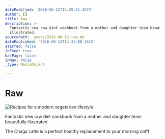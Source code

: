```yaml
---
dateModified: '2016-06-12T14:29:31.367Z'
author: []
title: Raw
description: >-
  Fantastic new raw diet cookbook from a mother and daughter team beautifully
  illustrated.
sourcePath: _posts/2016-06-12-raw.md
datePublished: '2016-06-12T14:32:00.165Z'
starred: false
inFeed: true
hasPage: false
inNav: false
_type: MediaObject

---
```

# Raw
![Recipes for a modern vegetarian lifestyle ](https://the-grid-user-content.s3-us-west-2.amazonaws.com/057bb75b-4e6a-4e77-b00d-bb6854283529.jpg)

Fantastic new raw diet cookbook from a mother and daughter team beautifully illustrated.

The Chaga Latte is a perfect healthy replacement to your morning cofff